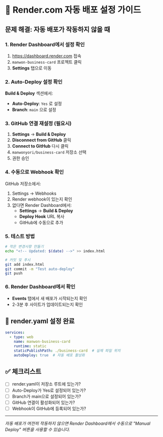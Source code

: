 # 🔧 Render.com 자동 배포 설정 가이드

## 문제 해결: 자동 배포가 작동하지 않을 때

### 1. Render Dashboard에서 설정 확인

1. https://dashboard.render.com 접속
2. `manwon-business-card` 프로젝트 클릭
3. **Settings** 탭으로 이동

### 2. Auto-Deploy 설정 확인

**Build & Deploy** 섹션에서:
- **Auto-Deploy**: `Yes` 로 설정
- **Branch**: `main` 으로 설정

### 3. GitHub 연결 재설정 (필요시)

1. **Settings** → **Build & Deploy**
2. **Disconnect from GitHub** 클릭
3. **Connect to GitHub** 다시 클릭
4. `manwonyori/business-card` 저장소 선택
5. 권한 승인

### 4. 수동으로 Webhook 확인

GitHub 저장소에서:
1. Settings → Webhooks
2. Render webhook이 있는지 확인
3. 없다면 Render Dashboard에서:
   - **Settings** → **Build & Deploy**
   - **Deploy Hook** URL 복사
   - GitHub에 수동으로 추가

### 5. 테스트 방법

```bash
# 작은 변경사항 만들기
echo "<!-- Updated: $(date) -->" >> index.html

# 커밋 및 푸시
git add index.html
git commit -m "Test auto-deploy"
git push
```

### 6. Render Dashboard에서 확인

- **Events** 탭에서 새 배포가 시작되는지 확인
- 2-3분 후 사이트가 업데이트되는지 확인

## 🎯 render.yaml 설정 완료

```yaml
services:
  - type: web
    name: manwon-business-card
    runtime: static
    staticPublishPath: ./business-card  # 실제 파일 위치
    autoDeploy: true  # 자동 배포 활성화
```

## ✅ 체크리스트

- [ ] render.yaml이 저장소 루트에 있는가?
- [ ] Auto-Deploy가 Yes로 설정되어 있는가?
- [ ] Branch가 main으로 설정되어 있는가?
- [ ] GitHub 연결이 활성화되어 있는가?
- [ ] Webhook이 GitHub에 등록되어 있는가?

---

*자동 배포가 여전히 작동하지 않으면 Render Dashboard에서 수동으로 "Manual Deploy" 버튼을 사용할 수 있습니다.*